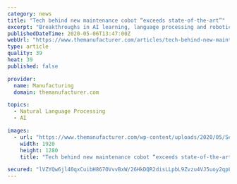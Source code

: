 ```yaml
---
category: news
title: "Tech behind new maintenance cobot “exceeds state-of-the-art”"
excerpt: "Breakthroughs in AI learning, language processing and robotic manipulation have helped develop a new cobot to offer human workers 'a second pair of hands'."
publishedDateTime: 2020-05-06T13:47:00Z
webUrl: "https://www.themanufacturer.com/articles/tech-behind-new-maintenance-cobot-exceeds-state-of-the-art/"
type: article
quality: 39
heat: 39
published: false

provider:
  name: Manufacturing
  domain: themanufacturer.com

topics:
  - Natural Language Processing
  - AI

images:
  - url: "https://www.themanufacturer.com/wp-content/uploads/2020/05/SecondHands-31.jpg"
    width: 1920
    height: 1280
    title: "Tech behind new maintenance cobot “exceeds state-of-the-art”"

secured: "lVZYQw6jl40qxCuibH867OVvvBxW/26HkDQR2disLLpbL9Zvzu4VJ5uoy2qpLOkvFCHo+f8n4bGxtSVfJR0iz+Y6yAvPFTgi62uCs0ACO4B2Xi/6tDYj0uzNH0k2UNT+ParbWpQum9ozC/M0EqDHLFlA8+JxSdan2SFENVhnRRyb09TZ6x6UkajwdOQLf+3BFL+z9ron/vbrZwse8D+wcykxUQwObk29apo3U/wMYc1t9mA2fX7hMdS02lY8O0JEf/cia0h1qxwzPJl8xEt//e1yrYkwGDPoGagJeI2Zq2a18u+/XkLhEnWxmKfGytHt;QkcH7oDdfXs907TebxkpMg=="
---
```


